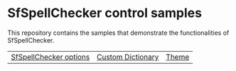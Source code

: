 # SfSpellChecker control samples

This repository contains the samples that demonstrate the functionalities of SfSpellChecker.

<table>
 <tr>    
  <td><a href="Samples/SfSpellChecker">SfSpellChecker options</a></td> 
  <td><a href="Samples/CustomSpellCheck">Custom Dictionary</a></td>  
  <td><a href="Samples/Theme">Theme</a></td>  
 </tr>
</table>
